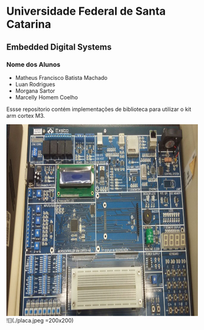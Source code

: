# Universidade Federal de Santa Catarina
## Embedded Digital Systems


### Nome dos Alunos 

* Matheus Francisco Batista Machado
* Luan Rodrigues
* Morgana Sartor
* Marcelly Homem Coelho


Essse repositorio contém implementações de biblioteca para utilizar o kit arm cortex M3.

<img src="placa.jpeg" width="500" height="500" />
![](./placa.jpeg =200x200)
